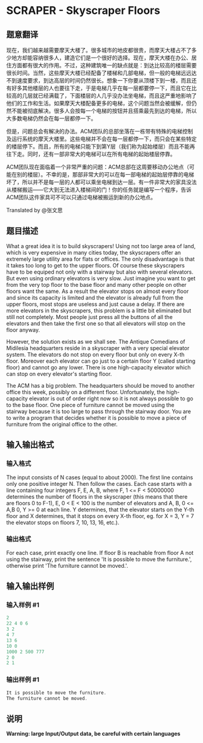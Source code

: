 # SCRAPER - Skyscraper Floors

## 题意翻译

现在，我们越来越需要摩天大楼了。很多城市的地皮都很贵，而摩天大楼占不了多少地方却能容纳很多人，建造它们是一个很好的选择。现在，摩天大楼在办公、居住方面都有很大的作用。不过，这种建筑唯一的缺点就是：到达比较高的楼层需要很长时间。当然，这些摩天大楼已经配备了楼梯和几部电梯，但一般的电梯远远达不到速度要求，到达高层的时间仍然很长。想象一下你要从顶楼下到一楼，而且还有好多其他楼层的人也要往下走，于是电梯几乎在每一层都要停一下，而且它在比较高的几层就已经满载了，下面楼层的人几乎没办法坐电梯，而且这严重地影响了他们的工作和生活。如果摩天大楼配备更多的电梯，这个问题当然会被缓解，但仍然不能被彻底解决。很多人会按每一个电梯的按钮并且搭乘最先到达的电梯，所以大多数电梯仍然会在每一层都停一下。

但是，问题总会有解决的办法。ACM团队的总部坐落在一栋带有特殊的电梯控制及运行系统的摩天大楼里。这些电梯并不会在每一层都停一下，而只会在某些特定的楼层停下。而且，所有的电梯只能下到第Y层（我们称为起始楼层）而且不能再往下走。同时，还有一部非常大的电梯可以在所有电梯的起始楼层停靠。

ACM团队现在面临着一个非常严重的问题：ACM总部在这周要移动办公地点（可能在别的楼层）。不幸的是，那部非常大的可以在每一部电梯的起始层停靠的电梯坏了，所以并不是每一层的人都可以乘坐电梯到达一层。有一件非常大的家具没法从楼梯搬运——它大到无法进入楼梯间的门！你的任务就是编写一个程序，告诉ACM团队这件家具可不可以只通过电梯被搬运到新的办公地点。

Translated by @张文思 

## 题目描述

What a great idea it is to build skyscrapers! Using not too large area of land, which is very expensive in many cities today, the skyscrapers offer an extremely large utility area for flats or offices. The only disadvantage is that it takes too long to get to the upper floors. Of course these skyscrapers have to be equiped not only with a stairway but also with several elevators. But even using ordinary elevators is very slow. Just imagine you want to get from the very top floor to the base floor and many other people on other floors want the same. As a result the elevator stops on almost every floor and since its capacity is limited and the elevator is already full from the upper floors, most stops are useless and just cause a delay. If there are more elevators in the skyscrapers, this problem is a little bit eliminated but still not completely. Most people just press all the buttons of all the elevators and then take the first one so that all elevators will stop on the floor anyway.

However, the solution exists as we shall see. The Antique Comedians of Midilesia headquarters reside in a skyscraper with a very special elevator system. The elevators do not stop on every floor but only on every X-th floor. Moreover each elevator can go just to a certain floor Y (called starting floor) and cannot go any lower. There is one high-capacity elevator which can stop on every elevator's starting floor.

The ACM has a big problem. The headquarters should be moved to another office this week, possibly on a different floor. Unfortunately, the high-capacity elevator is out of order right now so it is not always possible to go to the base floor. One piece of furniture cannot be moved using the stairway because it is too large to pass through the stairway door. You are to write a program that decides whether it is possible to move a piece of furniture from the original office to the other.

## 输入输出格式

### 输入格式

The input consists of N cases (equal to about 2000). The first line contains only one positive integer N. Then follow the cases. Each case starts with a line containing four integers F, E, A, B, where F, 1 <= F < 50000000 determines the number of floors in the skyscraper (this means that there are floors 0 to F-1), E, 0 < E < 100 is the number of elevators and A, B, 0 <= A,B  0, Y >= 0 at each line. Y determines, that the elevator starts on the Y-th floor and X determines, that it stops on every X-th floor, eg. for X = 3, Y = 7 the elevator stops on floors 7, 10, 13, 16, etc.).

### 输出格式

For each case, print exactly one line. If floor B is reachable from floor A not using the stairway, print the sentence 'It is possible to move the furniture.', otherwise print 'The furniture cannot be moved.'.

## 输入输出样例

### 输入样例 #1

```cpp
2
22 4 0 6
3 2
4 7
13 6
10 0
1000 2 500 777
2 0
2 1
```


### 输出样例 #1

```cpp
It is possible to move the furniture.
The furniture cannot be moved.
```


## 说明

**Warning: large Input/Output data, be careful with certain languages**

